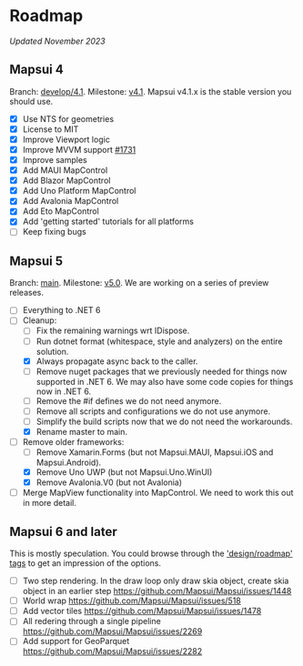 # Roadmap 
*Updated November 2023*

## Mapsui 4

Branch: [develop/4.1](https://github.com/Mapsui/Mapsui/tree/develop/4.1). Milestone: [v4.1](https://github.com/Mapsui/Mapsui/milestone/9). Mapsui v4.1.x is the stable version you should use.

- [x] Use NTS for geometries
- [x] License to MIT
- [x] Improve Viewport logic
- [x] Improve MVVM support [#1731](https://github.com/Mapsui/Mapsui/issues/1731)
- [x] Improve samples
- [x] Add MAUI MapControl
- [x] Add Blazor MapControl
- [x] Add Uno Platform MapControl
- [x] Add Avalonia MapControl
- [x] Add Eto MapControl
- [x] Add 'getting started' tutorials for all platforms
- [ ] Keep fixing bugs

## Mapsui 5

Branch: [main](https://github.com/Mapsui/Mapsui/tree/main). Milestone: [v5.0](https://github.com/Mapsui/Mapsui/milestone/10). We are working on a series of preview releases.

- [ ] Everything to .NET 6
- [ ] Cleanup:
    * [ ] Fix the remaining warnings wrt IDispose.
    * [ ] Run dotnet format (whitespace, style and analyzers) on the entire solution.
    * [x] Always propagate async back to the caller.
    * [ ] Remove nuget packages that we previously needed for things now supported in .NET 6. We may also have some code copies for things now in .NET 6.
    * [ ] Remove the #if defines we do not need anymore.
    * [ ] Remove all scripts and configurations we do not use anymore.
    * [ ] Simplify the build scripts now that we do not need the workarounds.
    * [x] Rename master to main.
- [ ] Remove older frameworks:
    * [ ] Remove Xamarin.Forms (but not Mapsui.MAUI, Mapsui.iOS and Mapsui.Android).
    * [x] Remove Uno UWP (but not Mapsui.Uno.WinUI)
    * [x] Remove Avalonia.V0 (but not Avalonia)
- [ ] Merge MapView functionality into MapControl. We need to work this out in more detail.

## Mapsui 6 and later

This is mostly speculation. You could browse through the ['design/roadmap' tags](https://github.com/Mapsui/Mapsui/labels/design%2Froadmap) to get an impression of the options.

- [ ] Two step rendering. In the draw loop only draw skia object, create skia object in an earlier step https://github.com/Mapsui/Mapsui/issues/1448
- [ ] World wrap https://github.com/Mapsui/Mapsui/issues/518
- [ ] Add vector tiles https://github.com/Mapsui/Mapsui/issues/1478
- [ ] All redering through a single pipeline https://github.com/Mapsui/Mapsui/issues/2269
- [ ] Add support for GeoParquet https://github.com/Mapsui/Mapsui/issues/2282
